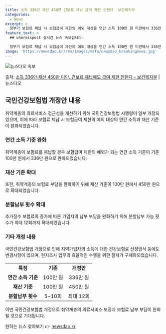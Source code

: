 ```yaml
---
title: 소득 336만 재산 450만 건보료 체납 급여 제한 안한다  보건복지부
categories:
  - News
excerpt: >
  정부가 보험료 체납 시 보험급여 제한의 예외 대상을 연간 소득 100만 원 미만에서 336만 원 미만으로 완…
feature_text: >
  ## whereispost 실시간 뉴스 속보입니다.

  정부가 보험료 체납 시 보험급여 제한의 예외 대상을 연간 소득 100만 원 미만에서 336만 원 미만으로 완…
image: 'https://newsdao.kr/res/images/meta/newsdao_breakingnews.jpg'
---
```


![뉴스다오 속보](https://newsdao.kr/res/images/meta/newsdao_breakingnews.jpg)

<p>출처: <a href="https://newsdao.kr/3703" rel="dofollow">소득 336만·재산 450만 미만, 건보료 체납해도 급여 제한 안한다 - 보건복지부</a> | 뉴스다오</p>

<h2 data-ke-size="size26">국민건강보험법 개정안 내용</h2>
<p data-ke-size="size16">취약계층의 의료서비스 접근성을 개선하기 위해 국민건강보험법 시행령이 일부 개정되었으며, 이에 따라 보험료 체납 시 보험급여 제한의 예외 대상의 연간 소득과 재산 기준이 완화되었습니다.</p>

<h3 data-ke-size="size24">연간 소득 기준 완화</h3>
<p data-ke-size="size16">취약계층이 보험료를 체납할 경우 보험급여 제한의 예외가 되는 연간 소득 기준이 기존 100만 원에서 336만 원으로 완화되었습니다.</p>

<h3 data-ke-size="size24">재산 기준 확대</h3>
<p data-ke-size="size16">또한, 취약계층의 보험료 부담을 완화하기 위해 재산 기준이 100만 원에서 450만 원으로 확대되었습니다.</p>

<h3 data-ke-size="size24">분할납부 횟수 확대</h3>
<p data-ke-size="size16">추가징수 보험료의 증가에 따른 가입자의 납부 부담을 완화하기 위해 분할납부 가능 횟수가 최대 12회까지 확대되었습니다.</p>

<h3 data-ke-size="size24">기타 개정 내용</h3>
<p data-ke-size="size16">국민건강보험법 개정으로 인해 지역가입자의 소득에 대한 건강보험료 산정방식 등에도 변경사항이 있으며, 현지조사 업무의 효율적인 수행을 위한 절차가 구체화되었습니다.</p>

<table>
	<tr>
		<td style="text-align: center; height: 17px;"><b>특징</b></td>
		<td style="text-align: center; height: 17px;"><b>기존</b></td>
		<td style="text-align: center; height: 17px;"><b>개정안</b></td>
	</tr>
	<tr>
		<td style="text-align: center; height: 17px;"><b>연간 소득 기준</b></td>
		<td style="text-align: center; height: 17px;">100만 원</td>
		<td style="text-align: center; height: 17px;">336만 원</td>
	</tr>
	<tr>
		<td style="text-align: center; height: 17px;"><b>재산 기준</b></td>
		<td style="text-align: center; height: 17px;">100만 원</td>
		<td style="text-align: center; height: 17px;">450만 원</td>
	</tr>
	<tr>
		<td style="text-align: center; height: 17px;"><b>분할납부 횟수</b></td>
		<td style="text-align: center; height: 17px;">5~10회</td>
		<td style="text-align: center; height: 17px;">최대 12회</td>
	</tr>
</table>

<p data-ke-size="size16">이번 국민건강보험법 개정으로 취약계층의 의료서비스 보장과 보험료 납부 부담이 완화될 것으로 기대됩니다.</p>
 

원하는 뉴스 찾아보기 👉 <a href="https://newsdao.kr" rel="dofollow">newsdao.kr</a>


